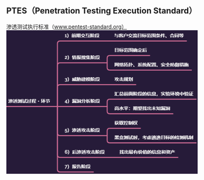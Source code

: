 ## PTES（Penetration Testing Execution Standard）
渗透测试执行标准（www.pentest-standard.org）
![PTES](mindmap/knowledge_PTES.png)